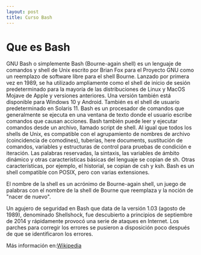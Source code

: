 ```yaml
---
layout: post
title: Curso Bash
---
```


# Que es Bash

GNU Bash o simplemente Bash (Bourne-again shell) es un lenguaje de comandos y shell de Unix escrito por Brian Fox para el Proyecto GNU como un reemplazo de software libre para el shell Bourne. Lanzado por primera vez en 1989, se ha utilizado ampliamente como el shell de inicio de sesión predeterminado para la mayoría de las distribuciones de Linux y MacOS Mojave de Apple y versiones anteriores. Una versión también está disponible para Windows 10 y Android.  También es el shell de usuario predeterminado en Solaris 11.
Bash es un procesador de comandos que generalmente se ejecuta en una ventana de texto donde el usuario escribe comandos que causan acciones. Bash también puede leer y ejecutar comandos desde un archivo, llamado script de shell. Al igual que todos los shells de Unix, es compatible con el agrupamiento de nombres de archivo (coincidencia de comodines), tuberías, here documents, sustitución de comandos, variables y estructuras de control para pruebas de condición e iteración. Las palabras reservadas, la sintaxis, las variables de ámbito dinámico y otras características básicas del lenguaje se copian de sh. Otras características, por ejemplo, el historial, se copian de csh y ksh. Bash es un shell compatible con POSIX, pero con varias extensiones.

El nombre de la shell es un acrónimo de Bourne-again shell, un juego de palabras con el nombre de la shell de Bourne que reemplaza​ y la noción de "nacer de nuevo".

Un agujero de seguridad en Bash que data de la versión 1.03 (agosto de 1989), denominado Shellshock, fue descubierto a principios de septiembre de 2014 y rápidamente provocó una serie de ataques en Internet.  Los parches para corregir los errores se pusieron a disposición poco después de que se identificaron los errores.

Más información en: ​<a href="https://es.wikipedia.org/wiki/Bash" target="_blank">Wikipedia</a>
